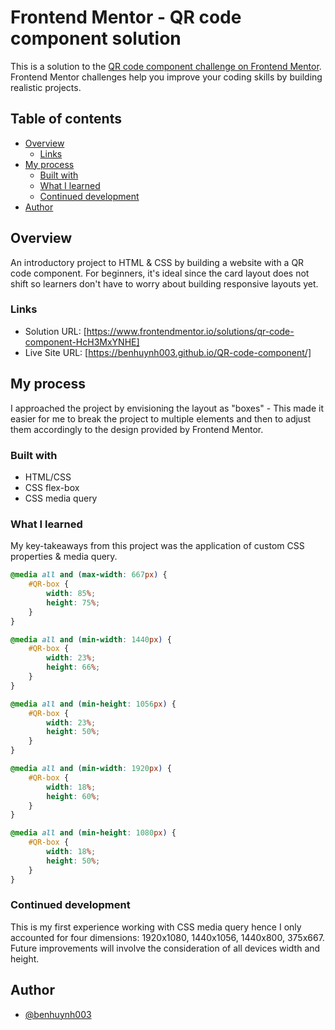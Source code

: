 # Frontend Mentor - QR code component solution

This is a solution to the [QR code component challenge on Frontend Mentor](https://www.frontendmentor.io/challenges/qr-code-component-iux_sIO_H). Frontend Mentor challenges help you improve your coding skills by building realistic projects. 

## Table of contents

- [Overview](#overview)
  - [Links](#links)
- [My process](#my-process)
  - [Built with](#built-with)
  - [What I learned](#what-i-learned)
  - [Continued development](#continued-development)
- [Author](#author)

## Overview

An introductory project to HTML & CSS by building a website with a QR code component. For beginners, it's ideal since the card layout does not shift so learners don't have to worry about building responsive layouts yet.

### Links

- Solution URL: [https://www.frontendmentor.io/solutions/qr-code-component-HcH3MxYNHE]
- Live Site URL: [https://benhuynh003.github.io/QR-code-component/]

## My process

I approached the project by envisioning the layout as "boxes" - This made it easier for me to break the project to multiple elements and then to adjust them accordingly to the design provided by Frontend Mentor.

### Built with

- HTML/CSS
- CSS flex-box
- CSS media query

### What I learned

My key-takeaways from this project was the application of custom CSS properties & media query. 

```css
@media all and (max-width: 667px) {
    #QR-box {
        width: 85%;
        height: 75%;
    }
}

@media all and (min-width: 1440px) {
    #QR-box {
        width: 23%;
        height: 66%;
    }
}

@media all and (min-height: 1056px) {
    #QR-box {
        width: 23%;
        height: 50%;
    }
}

@media all and (min-width: 1920px) {
    #QR-box {
        width: 18%;
        height: 60%;
    }
}

@media all and (min-height: 1080px) {
    #QR-box {
        width: 18%;
        height: 50%;
    }
}
```
### Continued development

This is my first experience working with CSS media query hence I only accounted for four dimensions: 1920x1080, 1440x1056, 1440x800, 375x667. Future improvements will involve the consideration of all devices width and height.

## Author

- [@benhuynh003](https://www.frontendmentor.io/profile/benhuynh003)


